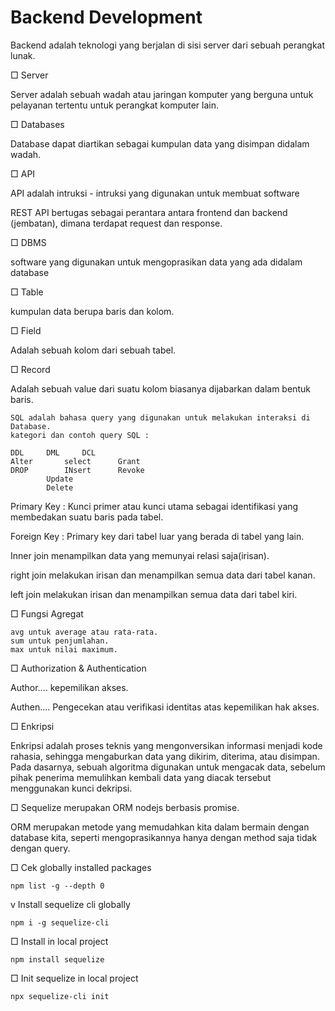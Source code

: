 Backend Development
==============================================================
Backend adalah teknologi yang berjalan di sisi server dari sebuah perangkat lunak.

□ Server

Server adalah sebuah wadah atau jaringan komputer yang berguna untuk pelayanan tertentu untuk perangkat komputer lain.

□ Databases 

Database dapat diartikan sebagai kumpulan data yang disimpan didalam wadah.

□ API

API adalah intruksi - intruksi yang digunakan untuk membuat software

REST API bertugas sebagai perantara antara frontend dan backend (jembatan), dimana terdapat request dan response.

□ DBMS

software yang digunakan untuk mengoprasikan data yang ada didalam database

□ Table

kumpulan data berupa baris dan kolom.

□ Field

Adalah sebuah kolom dari sebuah tabel.

□ Record

Adalah sebuah value dari suatu kolom biasanya dijabarkan dalam bentuk baris.

	SQL adalah bahasa query yang digunakan untuk melakukan interaksi di Database.
	kategori dan contoh query SQL :

	DDL		DML		DCL
	Alter		select		Grant
	DROP		INsert		Revoke
			Update
			Delete

Primary Key : Kunci primer atau kunci utama sebagai identifikasi yang membedakan suatu baris pada tabel.

Foreign Key : Primary key dari tabel luar yang berada di tabel yang lain.

Inner join menampilkan data yang memunyai relasi saja(irisan).

right join melakukan irisan dan menampilkan semua data dari tabel kanan. 

left join melakukan irisan dan menampilkan semua data dari tabel kiri.

□ Fungsi Agregat

	avg untuk average atau rata-rata.
	sum untuk penjumlahan.
	max untuk nilai maximum.

□ Authorization & Authentication

Author.... kepemilikan akses.

Authen.... Pengecekan atau verifikasi identitas atas kepemilikan hak akses.

□ Enkripsi

Enkripsi adalah proses teknis yang mengonversikan informasi menjadi kode rahasia, sehingga mengaburkan data yang dikirim, diterima, atau disimpan. Pada dasarnya, sebuah algoritma digunakan untuk mengacak data, sebelum pihak penerima memulihkan kembali data yang diacak tersebut menggunakan kunci dekripsi.

□ Sequelize
merupakan ORM nodejs berbasis promise.

ORM merupakan metode yang memudahkan kita dalam bermain dengan database kita, seperti mengoprasikannya hanya dengan method saja tidak dengan query.


□ Cek globally installed packages

	npm list -g --depth 0

v Install sequelize cli globally

	npm i -g sequelize-cli

□ Install in local project

	npm install sequelize

□ Init sequelize in local project

	npx sequelize-cli init
